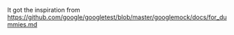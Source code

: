 It got the inspiration from 
https://github.com/google/googletest/blob/master/googlemock/docs/for_dummies.md